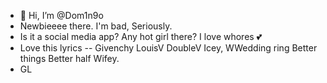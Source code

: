 - 👋 Hi, I’m @Dom1n9o 
- Newbieeee there. I'm bad, Seriously. 
- Is it a social media app? Any hot girl there? I love whores 💕
- Love this lyrics --  Givenchy  LouisV  DoubleV  Icey, WWedding ring  Better things  Better half  Wifey. 
- GL

<!---
Dom1n9o/Dom1n9o is a ✨ special ✨ repository because its `README.md` (this file) appears on your GitHub profile.
You can click the Preview link to take a look at your changes.
--->
